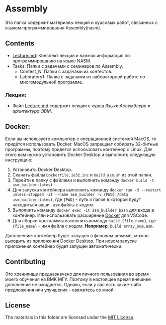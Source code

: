 # Assembly

Эта папка содержит материалы лекций и курсовых работ, связанных с языком программирования Assembly(nasm).

## Contents

- [Lecture.md](./Lecture.md): Конспект лекций и важная информация по программированию на языке NASM.
- Tasks: Папки с задачами с семинаров по Assembly.
  - Contest_N: Папки с задачами из контестов.
  - Laboratory1: Папка с задачами из лабораторной работе по многомодульной программе.

### Лекции:

- Файл [Lecture.md](./Lecture.md) содержит лекции с курса _Языки Ассемблера и архитектура ЭВМ_.

## Docker:

Если вы используете компьютер с операционной системой MacOS, то придётся использовать Docker. MacOS запрещает собирать 32-битные программы, поэтому придётся использовать контейнер с Linux. Для этого вам нужно установить Docker Desktop и выполнить следующую инструкцию:

1. Установить Docker Desktop.
2. Скачать файлы `Dockerfile`, `io32.inc` и `build_asm.sh` из этой папки.
3. Перейти в папку с файлами и выполнить команду `docker build -t asm_builder:latest .`
4. Для запуска контейнера выполнить команду `docker run -d --restart unless-stopped -it --name asm_builder -v {PWD}:/data asm_builder:latest`, где `{PWD}` - путь к папке в которой будут находиться ваши `.asm` файлы с кодом.
5. Выполнить команду `docker exec -it asm_builder bash` для входа в контейнер. Или использовать расширение [Docker](https://marketplace.visualstudio.com/items?itemName=ms-azuretools.vscode-docker) для VSCode.
6. Для сборки программы выполнить команду `build {file_name}`, где `{file_name}` - имя файла с кодом. **Например**, `build array_sum.asm`.

Дополнение: контейнер будет запущен в фоновом режиме, можно выходить из приложения Docker Desktop. При новом запуске приложения контейнер будет запущен автоматически.



## Contributing

Это хранилище предназначено для личного пользования во время моего обучения на ВМК МГУ. Поэтому в настоящее время внешнее дополнение не ожидается. Однако, если у вас есть какие-либо предложения или улучшения - свяжитесь со мной.

## License

The materials in this folder are licensed under the [MIT License](https://opensource.org/licenses/MIT).